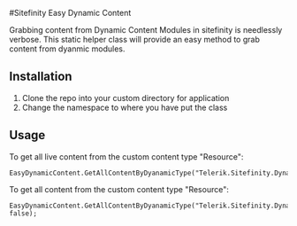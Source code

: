 #Sitefinity Easy Dynamic Content

Grabbing content from Dynamic Content Modules in sitefinity is needlessly verbose.
This static helper class will provide an easy method to grab content from dyanmic modules.

## Installation ##

1. Clone the repo into your custom directory for application
2. Change the namespace to where you have put the class

## Usage ##

To get all live content from the custom content type "Resource":

````
EasyDynamicContent.GetAllContentByDyanamicType("Telerik.Sitefinity.DynamicTypes.Model.Resources.Resource");
````

To get all content from the custom content type "Resource":

````
EasyDynamicContent.GetAllContentByDyanamicType("Telerik.Sitefinity.DynamicTypes.Model.Resources.Resource", false);
````
